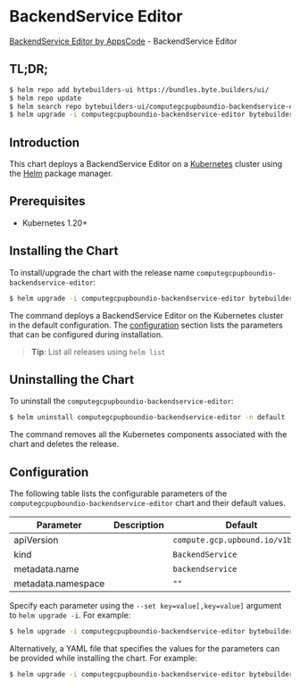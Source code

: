 # BackendService Editor

[BackendService Editor by AppsCode](https://byte.builders) - BackendService Editor

## TL;DR;

```bash
$ helm repo add bytebuilders-ui https://bundles.byte.builders/ui/
$ helm repo update
$ helm search repo bytebuilders-ui/computegcpupboundio-backendservice-editor --version=v0.4.18
$ helm upgrade -i computegcpupboundio-backendservice-editor bytebuilders-ui/computegcpupboundio-backendservice-editor -n default --create-namespace --version=v0.4.18
```

## Introduction

This chart deploys a BackendService Editor on a [Kubernetes](http://kubernetes.io) cluster using the [Helm](https://helm.sh) package manager.

## Prerequisites

- Kubernetes 1.20+

## Installing the Chart

To install/upgrade the chart with the release name `computegcpupboundio-backendservice-editor`:

```bash
$ helm upgrade -i computegcpupboundio-backendservice-editor bytebuilders-ui/computegcpupboundio-backendservice-editor -n default --create-namespace --version=v0.4.18
```

The command deploys a BackendService Editor on the Kubernetes cluster in the default configuration. The [configuration](#configuration) section lists the parameters that can be configured during installation.

> **Tip**: List all releases using `helm list`

## Uninstalling the Chart

To uninstall the `computegcpupboundio-backendservice-editor`:

```bash
$ helm uninstall computegcpupboundio-backendservice-editor -n default
```

The command removes all the Kubernetes components associated with the chart and deletes the release.

## Configuration

The following table lists the configurable parameters of the `computegcpupboundio-backendservice-editor` chart and their default values.

|     Parameter      | Description |                   Default                   |
|--------------------|-------------|---------------------------------------------|
| apiVersion         |             | <code>compute.gcp.upbound.io/v1beta1</code> |
| kind               |             | <code>BackendService</code>                 |
| metadata.name      |             | <code>backendservice</code>                 |
| metadata.namespace |             | <code>""</code>                             |


Specify each parameter using the `--set key=value[,key=value]` argument to `helm upgrade -i`. For example:

```bash
$ helm upgrade -i computegcpupboundio-backendservice-editor bytebuilders-ui/computegcpupboundio-backendservice-editor -n default --create-namespace --version=v0.4.18 --set apiVersion=compute.gcp.upbound.io/v1beta1
```

Alternatively, a YAML file that specifies the values for the parameters can be provided while
installing the chart. For example:

```bash
$ helm upgrade -i computegcpupboundio-backendservice-editor bytebuilders-ui/computegcpupboundio-backendservice-editor -n default --create-namespace --version=v0.4.18 --values values.yaml
```
